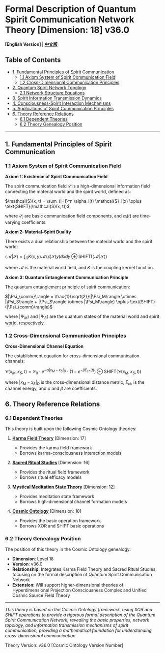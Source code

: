 # Formal Description of Quantum Spirit Communication Network Theory [Dimension: 18] v36.0

**[English Version] | [中文版](formal_theory_quantum_spirit_communication_network.md)**

## Table of Contents

- [1. Fundamental Principles of Spirit Communication](#1-fundamental-principles-of-spirit-communication)
  - [1.1 Axiom System of Spirit Communication Field](#11-axiom-system-of-spirit-communication-field)
  - [1.2 Cross-Dimensional Communication Principles](#12-cross-dimensional-communication-principles)
- [2. Quantum Spirit Network Topology](#2-quantum-spirit-network-topology)
  - [2.1 Network Structure Equations](#21-network-structure-equations)
- [3. Spirit Information Transmission Dynamics](#3-spirit-information-transmission-dynamics)
- [4. Consciousness-Spirit Interaction Mechanisms](#4-consciousness-spirit-interaction-mechanisms)
- [5. Applications of Spirit Communication Principles](#5-applications-of-spirit-communication-principles)
- [6. Theory Reference Relations](#6-theory-reference-relations)
  - [6.1 Dependent Theories](#61-dependent-theories)
  - [6.2 Theory Genealogy Position](#62-theory-genealogy-position)

---

## 1. Fundamental Principles of Spirit Communication

### 1.1 Axiom System of Spirit Communication Field

**Axiom 1: Existence of Spirit Communication Field**

The spirit communication field $`\mathcal{S}`$ is a high-dimensional information field connecting the material world and the spirit world, defined as:

$`\mathcal{S}(x, t) = \sum_{i=1}^n \alpha_i(t) \mathcal{S}_i(x) \oplus \text{SHIFT}(\mathcal{S}(x, t))`$

where $`\mathcal{S}_i`$ are basic communication field components, and $`\alpha_i(t)`$ are time-varying coefficients.

**Axiom 2: Material-Spirit Duality**

There exists a dual relationship between the material world and the spirit world:

$`\langle \mathcal{M} | \mathcal{S} \rangle = \int_{\Omega} K(x, y) \mathcal{M}(x) \mathcal{S}(y) dx dy \oplus \text{SHIFT}(\langle \mathcal{M} | \mathcal{S} \rangle)`$

where $`\mathcal{M}`$ is the material world field, and $`K`$ is the coupling kernel function.

**Axiom 3: Quantum Entanglement Communication Principle**

The quantum entanglement principle of spirit communication:

$`|\Psi_{comm}\rangle = \frac{1}{\sqrt{2}}(|\Psi_M\rangle \otimes |\Psi_S\rangle + |\Psi_S\rangle \otimes |\Psi_M\rangle) \oplus \text{SHIFT}(|\Psi_{comm}\rangle)`$

where $`|\Psi_M\rangle`$ and $`|\Psi_S\rangle`$ are the quantum states of the material world and spirit world, respectively.

### 1.2 Cross-Dimensional Communication Principles

**Cross-Dimensional Channel Equation**

The establishment equation for cross-dimensional communication channels:

$`\mathcal{C}(x_M, x_S, t) = \mathcal{C}_0 \cdot e^{-\alpha|x_M-x_S|_D} \cdot (1 - e^{-\beta E_{ch}(t)}) \oplus \text{SHIFT}(\mathcal{C}(x_M, x_S, t))`$

where $`|x_M-x_S|_D`$ is the cross-dimensional distance metric, $`E_{ch}`$ is the channel energy, and $`\alpha`$ and $`\beta`$ are coefficients.

## 6. Theory Reference Relations

### 6.1 Dependent Theories

This theory is built upon the following Cosmic Ontology theories:

1. **[Karma Field Theory](formal_theory_karma_field_theory_en.md)** [Dimension: 17]
   - Provides the karma field framework
   - Borrows karma-consciousness interaction models

2. **[Sacred Ritual Studies](formal_theory_sacred_ritual_en.md)** [Dimension: 16]
   - Provides the ritual field framework
   - Borrows ritual efficacy models

3. **[Mystical Meditation State Theory](formal_theory_mystical_meditation_en.md)** [Dimension: 12]
   - Provides meditation state framework
   - Borrows high-dimensional channel formation models

4. **[Cosmic Ontology](formal_theory_cosmic_ontology_en.md)** [Dimension: 10]
   - Provides the basic operation framework
   - Borrows XOR and SHIFT basic operations

### 6.2 Theory Genealogy Position

The position of this theory in the Cosmic Ontology genealogy:

- **Dimension**: Level 18
- **Version**: v36.0
- **Relationship**: Integrates Karma Field Theory and Sacred Ritual Studies, focusing on the formal description of Quantum Spirit Communication Network
- **Extension**: Will support higher-dimensional theories of Hyperdimensional Projection Consciousness Complex and Unified Cosmic Source Field Theory

---

*This theory is based on the Cosmic Ontology framework, using XOR and SHIFT operations to provide a rigorous formal description of the Quantum Spirit Communication Network, revealing the basic properties, network topology, and information transmission mechanisms of spirit communication, providing a mathematical foundation for understanding cross-dimensional communication.*

Theory Version: v36.0 [Cosmic Ontology Version Number] 
